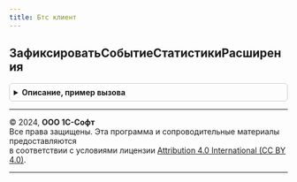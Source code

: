 ```yaml
---
title: Бтс клиент
---
```



## ЗафиксироватьСобытиеСтатистикиРасширения
<details style="margin: 1em 0; padding: 0.5em; border: 1px solid #ccc; border-radius: 6px;">

<summary style="font-weight: bold; cursor: pointer;">Описание, пример вызова</summary>

```bsl

// Выполняет фиксацию события работы расширения, в группе событий "Пользовательское"
// @skip-warning ПустойМетод - особенность реализации.
//
// Параметры:
//	ИдентификаторСобытия - Строка - идентификатор события полученный в личном кабинете Менеджера сервиса (длина 36).
//
// Пример:
//	БТСКлиент.ЗафиксироватьСобытиеСтатистикиРасширения("2f1df77a-9f07-11e9-9d8c-0242ac1d0004")
//
Процедура ЗафиксироватьСобытиеСтатистикиРасширения(Знач ИдентификаторСобытия) Экспорт
```

Пример вызова
```bsl
БТСКлиент.ЗафиксироватьСобытиеСтатистикиРасширения(ИдентификаторСобытия) 
```
</details>

---

© 2024, **ООО 1С-Софт**  
Все права защищены. Эта программа и сопроводительные материалы предоставляются  
в соответствии с условиями лицензии [Attribution 4.0 International (CC BY 4.0)](https://creativecommons.org/licenses/by/4.0/legalcode).

---
